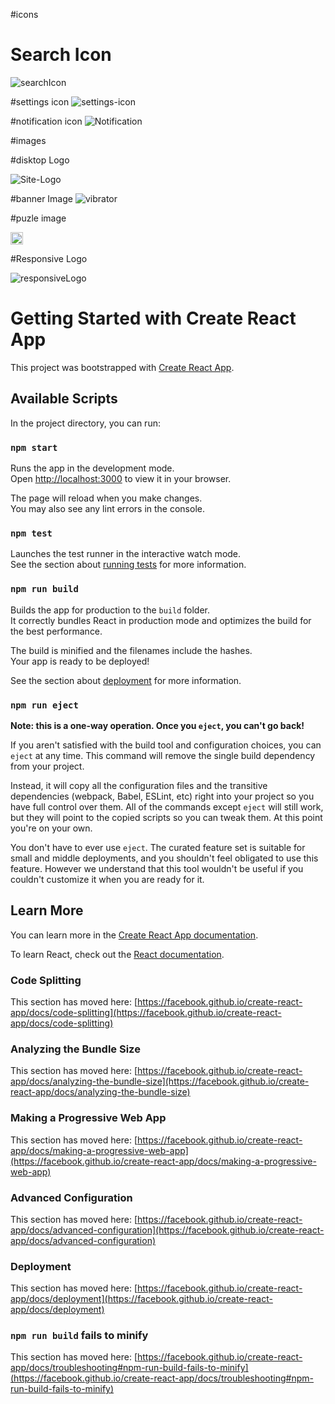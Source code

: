 #icons

# Search Icon
![searchIcon](https://user-images.githubusercontent.com/34196609/187065957-1e20e340-cedc-45fa-9c3e-a85a33728d05.png)

#settings icon
![settings-icon](https://user-images.githubusercontent.com/34196609/187065949-70bd1fa9-a05e-49cd-b174-ebed43c1371c.png)

#notification icon
![Notification](https://user-images.githubusercontent.com/34196609/187065942-b6f665c3-9a3d-42e9-a941-04eaaa72e39c.png)

#images

#disktop Logo

![Site-Logo](https://user-images.githubusercontent.com/34196609/187050239-9ae7a383-6a7a-469b-be22-cbeb96ebf67e.png)

#banner Image
![vibrator](https://user-images.githubusercontent.com/34196609/187050261-6a7a57c2-c2aa-4e9a-bf3b-643e71ad775f.png)

#puzle image

<img width="20" alt="puzzle" src="https://user-images.githubusercontent.com/34196609/187050281-b6951a81-fb6e-4318-9562-675fb45a9fd0.png">

#Responsive Logo

![responsiveLogo](https://user-images.githubusercontent.com/34196609/187050289-6aa7210f-9aa1-4473-8060-bf6bb8606625.png)

# Getting Started with Create React App

This project was bootstrapped with [Create React App](https://github.com/facebook/create-react-app).

## Available Scripts

In the project directory, you can run:

### `npm start`

Runs the app in the development mode.\
Open [http://localhost:3000](http://localhost:3000) to view it in your browser.

The page will reload when you make changes.\
You may also see any lint errors in the console.

### `npm test`

Launches the test runner in the interactive watch mode.\
See the section about [running tests](https://facebook.github.io/create-react-app/docs/running-tests) for more information.

### `npm run build`

Builds the app for production to the `build` folder.\
It correctly bundles React in production mode and optimizes the build for the best performance.

The build is minified and the filenames include the hashes.\
Your app is ready to be deployed!

See the section about [deployment](https://facebook.github.io/create-react-app/docs/deployment) for more information.

### `npm run eject`

**Note: this is a one-way operation. Once you `eject`, you can't go back!**

If you aren't satisfied with the build tool and configuration choices, you can `eject` at any time. This command will remove the single build dependency from your project.

Instead, it will copy all the configuration files and the transitive dependencies (webpack, Babel, ESLint, etc) right into your project so you have full control over them. All of the commands except `eject` will still work, but they will point to the copied scripts so you can tweak them. At this point you're on your own.

You don't have to ever use `eject`. The curated feature set is suitable for small and middle deployments, and you shouldn't feel obligated to use this feature. However we understand that this tool wouldn't be useful if you couldn't customize it when you are ready for it.

## Learn More

You can learn more in the [Create React App documentation](https://facebook.github.io/create-react-app/docs/getting-started).

To learn React, check out the [React documentation](https://reactjs.org/).

### Code Splitting

This section has moved here: [https://facebook.github.io/create-react-app/docs/code-splitting](https://facebook.github.io/create-react-app/docs/code-splitting)

### Analyzing the Bundle Size

This section has moved here: [https://facebook.github.io/create-react-app/docs/analyzing-the-bundle-size](https://facebook.github.io/create-react-app/docs/analyzing-the-bundle-size)

### Making a Progressive Web App

This section has moved here: [https://facebook.github.io/create-react-app/docs/making-a-progressive-web-app](https://facebook.github.io/create-react-app/docs/making-a-progressive-web-app)

### Advanced Configuration

This section has moved here: [https://facebook.github.io/create-react-app/docs/advanced-configuration](https://facebook.github.io/create-react-app/docs/advanced-configuration)

### Deployment

This section has moved here: [https://facebook.github.io/create-react-app/docs/deployment](https://facebook.github.io/create-react-app/docs/deployment)

### `npm run build` fails to minify

This section has moved here: [https://facebook.github.io/create-react-app/docs/troubleshooting#npm-run-build-fails-to-minify](https://facebook.github.io/create-react-app/docs/troubleshooting#npm-run-build-fails-to-minify)
